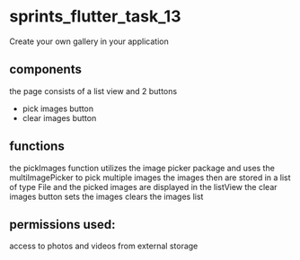 # sprints_flutter_task_13

Create your own gallery in your application

## components
 
the page consists of a list view and 2 buttons
- pick images button
- clear images button

## functions 
the pickImages function utilizes the image picker package and uses the multiImagePicker to pick multiple images
the images then are stored in a list of type File 
and the picked images are displayed in the listView
the clear images button sets the images clears the images list

## permissions used:
access to photos and videos from external storage
